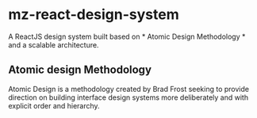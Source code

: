 # mz-react-design-system

A ReactJS design system built based on * Atomic Design Methodology * and a scalable architecture.

## Atomic design Methodology
Atomic Design is a methodology created by Brad Frost seeking to provide direction on building interface design systems more deliberately and with explicit order and hierarchy.
